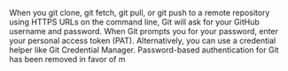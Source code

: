 When you git clone, git fetch, git pull, or git push to a remote repository using HTTPS URLs on the command line, Git will ask for your GitHub username and password. When Git prompts you for your password, enter your personal access token (PAT). Alternatively, you can use a credential helper like Git Credential Manager. Password-based authentication for Git has been removed in favor of m
